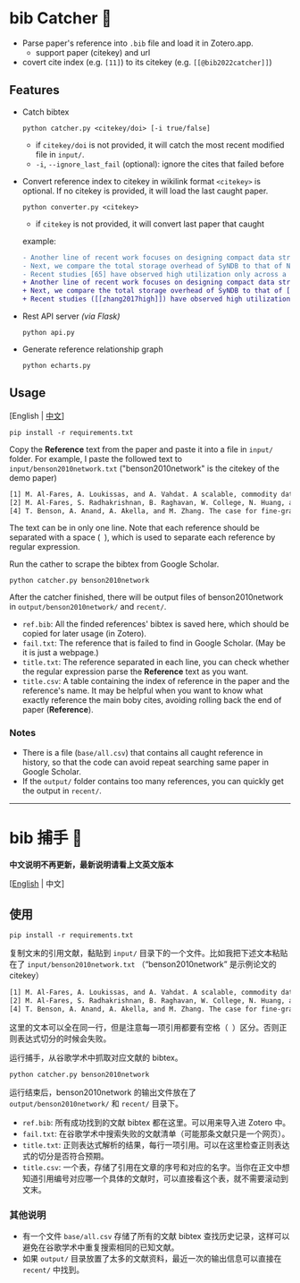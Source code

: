 <!-- <a href="https://github.com/Benature/bib-catcher"><img src="https://i.328888.xyz/2022/12/10/f9HqU.png" height="150" align="right"></a> -->

# bib Catcher 🫳

- Parse paper's reference into `.bib` file and load it in Zotero.app.
  - support paper (citekey) and url
- covert cite index (e.g. `[11]`) to its citekey (e.g. `[[@bib2022catcher]]`)

## Features

- Catch bibtex
    ```shell
    python catcher.py <citekey/doi> [-i true/false]
    ```
    
    - if `citekey/doi` is not provided, it will catch the most recent modified file in `input/`.
    - `-i`, `--ignore_last_fail` (optional): ignore the cites that failed before

- Convert reference index to citekey in wikilink format
    `<citekey>` is optional. If no citekey is provided, it will load the last caught paper.
    ```shell
    python converter.py <citekey>
    ```

    - if `citekey` is not provided, it will convert last paper that caught


    example:
    ```diff
    - Another line of recent work focuses on designing compact data structures [19,27,44] with tradeoffs between accuracy and resource footprints. 
    - Next, we compare the total storage overhead of SyNDB to that of NetSight [32]. 
    - Recent studies [65] have observed high utilization only across a few switch ports during congestion events.
    + Another line of recent work focuses on designing compact data structures ([[al2008scalable]], [[ghorbani2017drill]], [[li2019deter]]) with tradeoffs between accuracy and resource footprints. 
    + Next, we compare the total storage overhead of SyNDB to that of [[handigol2014know|NetSight]]. 
    + Recent studies ([[zhang2017high]]) have observed high utilization only across a few switch ports during congestion events.
    ```

- Rest API server *(via Flask)*
    ```shell
    python api.py
    ```

- Generate reference relationship graph
    ```shell
    python echarts.py
    ```

## Usage

[English | [中文](#bib-捕手-🫳)]

```shell
pip install -r requirements.txt
```

Copy the **Reference** text from the paper and paste it into a file in `input/` folder. 
For example, I paste the followed text to `input/benson2010network.txt` ("benson2010network" is the citekey of the demo paper)

```txt
[1] M. Al-Fares, A. Loukissas, and A. Vahdat. A scalable, commodity data center network architecture. In SIGCOMM, pages 63–74, 2008.
[2] M. Al-Fares, S. Radhakrishnan, B. Raghavan, W. College, N. Huang, and A. Vahdat. Hedera: Dynamic flow scheduling for data center networks. In Proceedings of NSDI 2010, San Jose, CA, USA, April 2010. [3] T. Benson, A. Anand, A. Akella, and M. Zhang. Understanding Data Center Traffic Characteristics. In Proceedings of Sigcomm Workshop: Research on Enterprise Networks, 2009. 
[4] T. Benson, A. Anand, A. Akella, and M. Zhang. The case for fine-grained traffic engineering in data centers. In Proceedings of INM/WREN ’10, San Jose, CA, USA, April 2010. 
```

The text can be in only one line. Note that each reference should be separated with a space (` `), which is used to separate each reference by regular expression.

Run the cather to scrape the bibtex from Google Scholar.

```shell
python catcher.py benson2010network
```

After the catcher finished, there will be output files of benson2010network in `output/benson2010network/` and `recent/`.
- `ref.bib`: All the finded references' bibtex is saved here, which should be copied for later usage (in Zotero).
- `fail.txt`: The reference that is failed to find in Google Scholar. (May be it is just a webpage.)
- `title.txt`: The reference separated in each line, you can check whether the regular expression parse the **Reference** text as you want.
- `title.csv`: A table containing the index of reference in the paper and the reference's name. It may be helpful when you want to know what exactly reference the main boby cites, avoiding rolling back the end of paper (**Reference**).

### Notes

- There is a file (`base/all.csv`) that contains all caught reference in history, so that the code can avoid repeat searching same paper in Google Scholar.
- If the `output/` folder contains too many references, you can quickly get the output in `recent/`.


---
# bib 捕手 🫳

**中文说明不再更新，最新说明请看上文英文版本**

[[English](#bib-catcher-🫳) | 中文]

## 使用

```shell
pip install -r requirements.txt
```

复制文末的引用文献，黏贴到 `input/` 目录下的一个文件。比如我把下述文本粘贴在了 `input/benson2010network.txt` （“benson2010network” 是示例论文的 citekey）

```txt
[1] M. Al-Fares, A. Loukissas, and A. Vahdat. A scalable, commodity data center network architecture. In SIGCOMM, pages 63–74, 2008.
[2] M. Al-Fares, S. Radhakrishnan, B. Raghavan, W. College, N. Huang, and A. Vahdat. Hedera: Dynamic flow scheduling for data center networks. In Proceedings of NSDI 2010, San Jose, CA, USA, April 2010. [3] T. Benson, A. Anand, A. Akella, and M. Zhang. Understanding Data Center Traffic Characteristics. In Proceedings of Sigcomm Workshop: Research on Enterprise Networks, 2009. 
[4] T. Benson, A. Anand, A. Akella, and M. Zhang. The case for fine-grained traffic engineering in data centers. In Proceedings of INM/WREN ’10, San Jose, CA, USA, April 2010. 
```

这里的文本可以全在同一行，但是注意每一项引用都要有空格（` `）区分。否则正则表达式切分的时候会失败。

运行捕手，从谷歌学术中抓取对应文献的 bibtex。

```shell
python catcher.py benson2010network
```
运行结束后，benson2010network 的输出文件放在了 `output/benson2010network/` 和 `recent/` 目录下。
- `ref.bib`: 所有成功找到的文献 bibtex 都在这里。可以用来导入进 Zotero 中。
- `fail.txt`: 在谷歌学术中搜索失败的文献清单（可能那条文献只是一个网页）。
- `title.txt`: 正则表达式解析的结果，每行一项引用。可以在这里检查正则表达式的切分是否符合预期。
- `title.csv`: 一个表，存储了引用在文章的序号和对应的名字。当你在正文中想知道引用编号对应哪一个具体的文献时，可以直接看这个表，就不需要滚动到文末。

### 其他说明

- 有一个文件 `base/all.csv` 存储了所有的文献 bibtex 查找历史记录，这样可以避免在谷歌学术中重复搜索相同的已知文献。
- 如果 `output/` 目录放置了太多的文献资料，最近一次的输出信息可以直接在 `recent/` 中找到。
